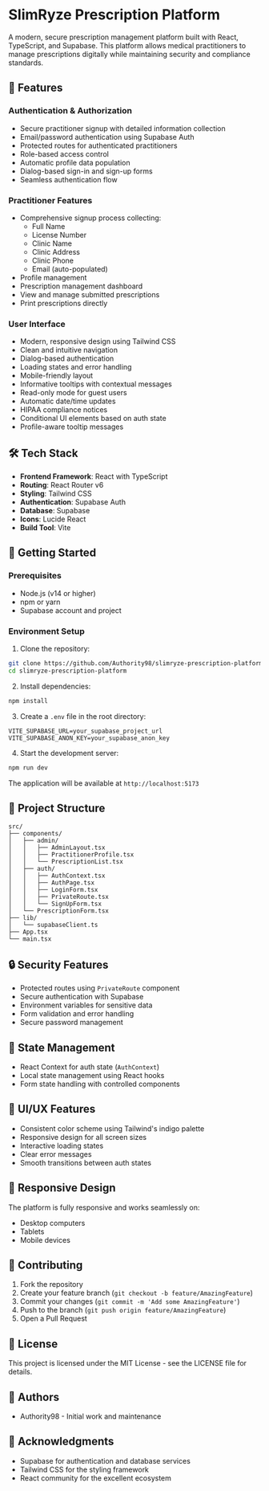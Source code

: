 # SlimRyze Prescription Platform

A modern, secure prescription management platform built with React, TypeScript, and Supabase. This platform allows medical practitioners to manage prescriptions digitally while maintaining security and compliance standards.

## 🌟 Features

### Authentication & Authorization
- Secure practitioner signup with detailed information collection
- Email/password authentication using Supabase Auth
- Protected routes for authenticated practitioners
- Role-based access control
- Automatic profile data population
- Dialog-based sign-in and sign-up forms
- Seamless authentication flow

### Practitioner Features
- Comprehensive signup process collecting:
  - Full Name
  - License Number
  - Clinic Name
  - Clinic Address
  - Clinic Phone
  - Email (auto-populated)
- Profile management
- Prescription management dashboard
- View and manage submitted prescriptions
- Print prescriptions directly

### User Interface
- Modern, responsive design using Tailwind CSS
- Clean and intuitive navigation
- Dialog-based authentication
- Loading states and error handling
- Mobile-friendly layout
- Informative tooltips with contextual messages
- Read-only mode for guest users
- Automatic date/time updates
- HIPAA compliance notices
- Conditional UI elements based on auth state
- Profile-aware tooltip messages

## 🛠️ Tech Stack

- **Frontend Framework**: React with TypeScript
- **Routing**: React Router v6
- **Styling**: Tailwind CSS
- **Authentication**: Supabase Auth
- **Database**: Supabase
- **Icons**: Lucide React
- **Build Tool**: Vite

## 🚀 Getting Started

### Prerequisites
- Node.js (v14 or higher)
- npm or yarn
- Supabase account and project

### Environment Setup
1. Clone the repository:
```bash
git clone https://github.com/Authority98/slimryze-prescription-platform.git
cd slimryze-prescription-platform
```

2. Install dependencies:
```bash
npm install
```

3. Create a `.env` file in the root directory:
```env
VITE_SUPABASE_URL=your_supabase_project_url
VITE_SUPABASE_ANON_KEY=your_supabase_anon_key
```

4. Start the development server:
```bash
npm run dev
```

The application will be available at `http://localhost:5173`

## 📁 Project Structure

```
src/
├── components/
│   ├── admin/
│   │   ├── AdminLayout.tsx
│   │   ├── PractitionerProfile.tsx
│   │   └── PrescriptionList.tsx
│   ├── auth/
│   │   ├── AuthContext.tsx
│   │   ├── AuthPage.tsx
│   │   ├── LoginForm.tsx
│   │   ├── PrivateRoute.tsx
│   │   └── SignUpForm.tsx
│   └── PrescriptionForm.tsx
├── lib/
│   └── supabaseClient.ts
├── App.tsx
└── main.tsx
```

## 🔒 Security Features

- Protected routes using `PrivateRoute` component
- Secure authentication with Supabase
- Environment variables for sensitive data
- Form validation and error handling
- Secure password management

## 🔄 State Management

- React Context for auth state (`AuthContext`)
- Local state management using React hooks
- Form state handling with controlled components

## 🎨 UI/UX Features

- Consistent color scheme using Tailwind's indigo palette
- Responsive design for all screen sizes
- Interactive loading states
- Clear error messages
- Smooth transitions between auth states

## 📱 Responsive Design

The platform is fully responsive and works seamlessly on:
- Desktop computers
- Tablets
- Mobile devices

## 🤝 Contributing

1. Fork the repository
2. Create your feature branch (`git checkout -b feature/AmazingFeature`)
3. Commit your changes (`git commit -m 'Add some AmazingFeature'`)
4. Push to the branch (`git push origin feature/AmazingFeature`)
5. Open a Pull Request

## 📄 License

This project is licensed under the MIT License - see the LICENSE file for details.

## 👥 Authors

- Authority98 - Initial work and maintenance

## 🙏 Acknowledgments

- Supabase for authentication and database services
- Tailwind CSS for the styling framework
- React community for the excellent ecosystem 